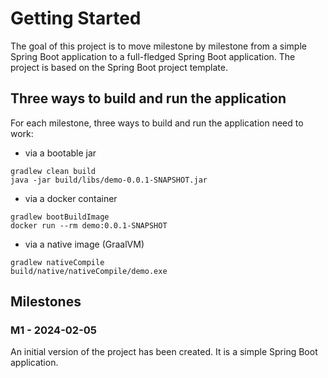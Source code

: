 # Getting Started

The goal of this project is to move milestone by milestone from a simple Spring Boot application 
to a full-fledged Spring Boot application. The project is based on the Spring Boot project template.


## Three ways to build and run the application
For each milestone, three ways to build and run the application need to work:
* via a bootable jar
```
gradlew clean build
java -jar build/libs/demo-0.0.1-SNAPSHOT.jar
```
* via a docker container
```
gradlew bootBuildImage
docker run --rm demo:0.0.1-SNAPSHOT
```
* via a native image (GraalVM)
```
gradlew nativeCompile
build/native/nativeCompile/demo.exe
```
 

## Milestones

### M1 - 2024-02-05
An initial version of the project has been created. It is a simple Spring Boot application.

